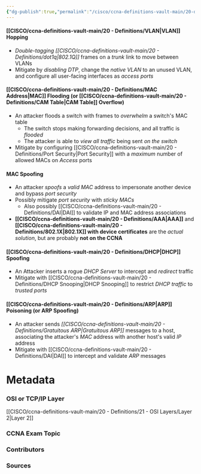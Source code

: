 ```yaml
---
{"dg-publish":true,"permalink":"/cisco/ccna-definitions-vault-main/20-definitions/layer-2-attack-types/","tags":["defs_ccna"]}
---
```


#### [[CISCO/ccna-definitions-vault-main/20 - Definitions/VLAN\|VLAN]] Hopping
- *Double-tagging [[CISCO/ccna-definitions-vault-main/20 - Definitions/dot1q\|802.1Q]]* frames on a *trunk* link to move between VLANs
- Mitigate by *disabling DTP*, change the *native VLAN* to an unused VLAN, and configure all user-facing interfaces as *access ports*

#### [[CISCO/ccna-definitions-vault-main/20 - Definitions/MAC Address\|MAC]] Flooding (or [[CISCO/ccna-definitions-vault-main/20 - Definitions/CAM Table\|CAM Table]] Overflow)
- An attacker floods a switch with frames to *overwhelm* a switch's MAC table
	- The switch stops making forwarding decisions, and all traffic is *flooded*
	- The attacker is able to *view all traffic* being sent *on the switch*
- Mitigate by configuring [[CISCO/ccna-definitions-vault-main/20 - Definitions/Port Security\|Port Security]] with a *maximum* number of allowed MACs on *Access* ports

#### MAC Spoofing
- An attacker *spoofs* a *valid MAC* address to impersonate another device and bypass *port security*
- Possibly mitigate *port security* with *sticky MACs*
	- Also possibly [[CISCO/ccna-definitions-vault-main/20 - Definitions/DAI\|DAI]] to validate IP and MAC address associations
- **[[CISCO/ccna-definitions-vault-main/20 - Definitions/AAA\|AAA]]** and **[[CISCO/ccna-definitions-vault-main/20 - Definitions/802.1X\|802.1X]] with device certificates** are the *actual solution*, but are probably **not on the CCNA**

#### [[CISCO/ccna-definitions-vault-main/20 - Definitions/DHCP\|DHCP]] Spoofing
- An Attacker inserts a rogue *DHCP Server* to intercept and *redirect* traffic
- Mitigate with [[CISCO/ccna-definitions-vault-main/20 - Definitions/DHCP Snooping\|DHCP Snooping]] to restrict *DHCP traffic* to *trusted ports*

#### [[CISCO/ccna-definitions-vault-main/20 - Definitions/ARP\|ARP]] Poisoning (or ARP Spoofing)
- An attacker sends *[[CISCO/ccna-definitions-vault-main/20 - Definitions/Gratuitous ARP\|Gratuitous ARP]]* messages to a host, associating the attacker's *MAC* address with another host's valid *IP* address
- Mitigate with [[CISCO/ccna-definitions-vault-main/20 - Definitions/DAI\|DAI]] to intercept and validate *ARP* messages



# Metadata
### OSI or TCP/IP Layer
[[CISCO/ccna-definitions-vault-main/20 - Definitions/21 - OSI Layers/Layer 2\|Layer 2]]

### CCNA Exam Topic

### Contributors

### Sources
